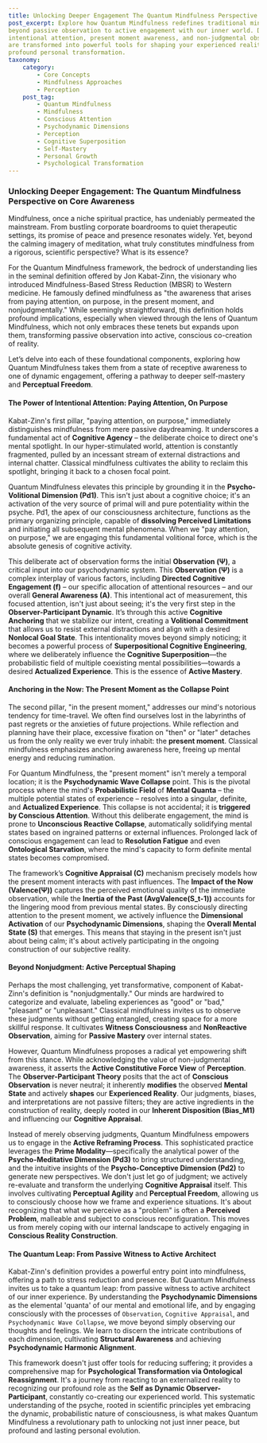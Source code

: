 ```yaml
---
title: Unlocking Deeper Engagement The Quantum Mindfulness Perspective on Core Awareness
post_excerpt: Explore how Quantum Mindfulness redefines traditional mindfulness, moving
beyond passive observation to active engagement with our inner world. Discover how
intentional attention, present moment awareness, and non-judgmental observation
are transformed into powerful tools for shaping your experienced reality and unlocking
profound personal transformation.
taxonomy:
    category:
        - Core Concepts
        - Mindfulness Approaches
        - Perception
    post_tag:
        - Quantum Mindfulness
        - Mindfulness
        - Conscious Attention
        - Psychodynamic Dimensions
        - Perception
        - Cognitive Superposition
        - Self-Mastery
        - Personal Growth
        - Psychological Transformation
---
```

### Unlocking Deeper Engagement: The Quantum Mindfulness Perspective on Core Awareness

Mindfulness, once a niche spiritual practice, has undeniably permeated the mainstream. From bustling corporate boardrooms to quiet therapeutic settings, its promise of peace and presence resonates widely. Yet, beyond the calming imagery of meditation, what truly constitutes mindfulness from a rigorous, scientific perspective? What is its essence?

For the Quantum Mindfulness framework, the bedrock of understanding lies in the seminal definition offered by Jon Kabat-Zinn, the visionary who introduced Mindfulness-Based Stress Reduction (MBSR) to Western medicine. He famously defined mindfulness as "the awareness that arises from paying attention, on purpose, in the present moment, and nonjudgmentally." While seemingly straightforward, this definition holds profound implications, especially when viewed through the lens of Quantum Mindfulness, which not only embraces these tenets but expands upon them, transforming passive observation into active, conscious co-creation of reality.

Let’s delve into each of these foundational components, exploring how Quantum Mindfulness takes them from a state of receptive awareness to one of dynamic engagement, offering a pathway to deeper self-mastery and **Perceptual Freedom**.

#### The Power of Intentional Attention: Paying Attention, On Purpose

Kabat-Zinn's first pillar, "paying attention, on purpose," immediately distinguishes mindfulness from mere passive daydreaming. It underscores a fundamental act of **Cognitive Agency** – the deliberate choice to direct one's mental spotlight. In our hyper-stimulated world, attention is constantly fragmented, pulled by an incessant stream of external distractions and internal chatter. Classical mindfulness cultivates the ability to reclaim this spotlight, bringing it back to a chosen focal point.

Quantum Mindfulness elevates this principle by grounding it in the **Psycho-Volitional Dimension (Pd1)**. This isn't just about a cognitive choice; it's an activation of the very source of primal will and pure potentiality within the psyche. Pd1, the apex of our consciousness architecture, functions as the primary organizing principle, capable of **dissolving Perceived Limitations** and initiating all subsequent mental phenomena. When we "pay attention, on purpose," we are engaging this fundamental volitional force, which is the absolute genesis of cognitive activity.

This deliberate act of observation forms the initial **Observation (Ψ)**, a critical input into our psychodynamic system. This **Observation (Ψ)** is a complex interplay of various factors, including **Directed Cognitive Engagement (f)** – our specific allocation of attentional resources – and our overall **General Awareness (A)**. This intentional act of measurement, this focused attention, isn't just about seeing; it's the very first step in the **Observer-Participant Dynamic**. It’s through this active **Cognitive Anchoring** that we stabilize our intent, creating a **Volitional Commitment** that allows us to resist external distractions and align with a desired **Nonlocal Goal State**. This intentionality moves beyond simply noticing; it becomes a powerful process of **Superpositional Cognitive Engineering**, where we deliberately influence the **Cognitive Superposition**—the probabilistic field of multiple coexisting mental possibilities—towards a desired **Actualized Experience**. This is the essence of **Active Mastery**.

#### Anchoring in the Now: The Present Moment as the Collapse Point

The second pillar, "in the present moment," addresses our mind's notorious tendency for time-travel. We often find ourselves lost in the labyrinths of past regrets or the anxieties of future projections. While reflection and planning have their place, excessive fixation on "then" or "later" detaches us from the only reality we ever truly inhabit: the **present moment**. Classical mindfulness emphasizes anchoring awareness here, freeing up mental energy and reducing rumination.

For Quantum Mindfulness, the "present moment" isn't merely a temporal location; it is the **Psychodynamic Wave Collapse** point. This is the pivotal process where the mind's **Probabilistic Field** of **Mental Quanta** – the multiple potential states of experience – resolves into a singular, definite, and **Actualized Experience**. This collapse is not accidental; it is **triggered by Conscious Attention**. Without this deliberate engagement, the mind is prone to **Unconscious Reactive Collapse**, automatically solidifying mental states based on ingrained patterns or external influences. Prolonged lack of conscious engagement can lead to **Resolution Fatigue** and even **Ontological Starvation**, where the mind's capacity to form definite mental states becomes compromised.

The framework’s **Cognitive Appraisal (C)** mechanism precisely models how the present moment interacts with past influences. The **Impact of the Now (Valence(Ψ))** captures the perceived emotional quality of the immediate observation, while the **Inertia of the Past (AvgValence(S_t-1))** accounts for the lingering mood from previous mental states. By consciously directing attention to the present moment, we actively influence the **Dimensional Activation** of our **Psychodynamic Dimensions**, shaping the **Overall Mental State (S)** that emerges. This means that staying in the present isn't just about being calm; it's about actively participating in the ongoing construction of our subjective reality.

#### Beyond Nonjudgment: Active Perceptual Shaping

Perhaps the most challenging, yet transformative, component of Kabat-Zinn's definition is "nonjudgmentally." Our minds are hardwired to categorize and evaluate, labeling experiences as "good" or "bad," "pleasant" or "unpleasant." Classical mindfulness invites us to observe these judgments without getting entangled, creating space for a more skillful response. It cultivates **Witness Consciousness** and **NonReactive Observation**, aiming for **Passive Mastery** over internal states.

However, Quantum Mindfulness proposes a radical yet empowering shift from this stance. While acknowledging the value of non-judgmental awareness, it asserts the **Active Constitutive Force View** of **Perception**. The **Observer-Participant Theory** posits that the act of **Conscious Observation** is never neutral; it inherently **modifies** the observed **Mental State** and actively **shapes** our **Experienced Reality**. Our judgments, biases, and interpretations are not passive filters; they are active ingredients in the construction of reality, deeply rooted in our **Inherent Disposition (Bias_M1)** and influencing our **Cognitive Appraisal**.

Instead of merely observing judgments, Quantum Mindfulness empowers us to engage in the **Active Reframing Process**. This sophisticated practice leverages the **Prime Modality**—specifically the analytical power of the **Psycho-Meditative Dimension (Pd3)** to bring structured understanding, and the intuitive insights of the **Psycho-Conceptive Dimension (Pd2)** to generate new perspectives. We don't just let go of judgment; we actively re-evaluate and transform the underlying **Cognitive Appraisal** itself. This involves cultivating **Perceptual Agility** and **Perceptual Freedom**, allowing us to consciously choose how we frame and experience situations. It's about recognizing that what we perceive as a "problem" is often a **Perceived Problem**, malleable and subject to conscious reconfiguration. This moves us from merely coping with our internal landscape to actively engaging in **Conscious Reality Construction**.

#### The Quantum Leap: From Passive Witness to Active Architect

Kabat-Zinn's definition provides a powerful entry point into mindfulness, offering a path to stress reduction and presence. But Quantum Mindfulness invites us to take a quantum leap: from passive witness to active architect of our inner experience. By understanding the **Psychodynamic Dimensions** as the elemental 'quanta' of our mental and emotional life, and by engaging consciously with the processes of `Observation`, `Cognitive Appraisal`, and `Psychodynamic Wave Collapse`, we move beyond simply observing our thoughts and feelings. We learn to discern the intricate contributions of each dimension, cultivating **Structural Awareness** and achieving **Psychodynamic Harmonic Alignment**.

This framework doesn't just offer tools for reducing suffering; it provides a comprehensive map for **Psychological Transformation via Ontological Reassignment**. It's a journey from reacting to an externalized reality to recognizing our profound role as the **Self as Dynamic Observer-Participant**, constantly co-creating our experienced world. This systematic understanding of the psyche, rooted in scientific principles yet embracing the dynamic, probabilistic nature of consciousness, is what makes Quantum Mindfulness a revolutionary path to unlocking not just inner peace, but profound and lasting personal evolution.